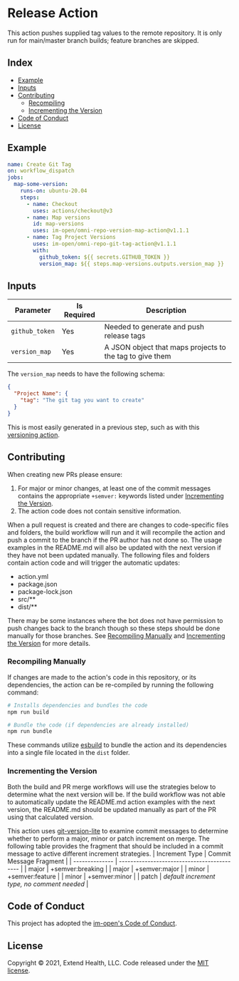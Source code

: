 # Release Action

This action pushes supplied tag values to the remote repository. It is only run for main/master branch builds; feature branches are skipped.
    
## Index 

- [Example](#example)
- [Inputs](#inputs)
- [Contributing](#contributing)
  - [Recompiling](#recompiling)
  - [Incrementing the Version](#incrementing-the-version)
- [Code of Conduct](#code-of-conduct)
- [License](#license)

## Example

```yml
name: Create Git Tag
on: workflow_dispatch
jobs:
  map-some-version:
    runs-on: ubuntu-20.04
    steps:
      - name: Checkout
        uses: actions/checkout@v3
      - name: Map versions
        id: map-versions
        uses: im-open/omni-repo-version-map-action@v1.1.1
      - name: Tag Project Versions
        uses: im-open/omni-repo-git-tag-action@v1.1.1
        with:
          github_token: ${{ secrets.GITHUB_TOKEN }}
          version_map: ${{ steps.map-versions.outputs.version_map }}
```

## Inputs

| Parameter      | Is Required | Description                                              |
| -------------- | ----------- | -------------------------------------------------------- |
| `github_token` | Yes         | Needed to generate and push release tags                 |
| `version_map`  | Yes         | A JSON object that maps projects to the tag to give them |

The `version_map` needs to have the following schema:

```json
{
  "Project Name": {
    "tag": "The git tag you want to create"
  }
}
```

This is most easily generated in a previous step, such as with this [versioning action](https://github.com/im-open/omni-repo-version-map-action).

## Contributing

When creating new PRs please ensure:

1. For major or minor changes, at least one of the commit messages contains the appropriate `+semver:` keywords listed under [Incrementing the Version](#incrementing-the-version).
1. The action code does not contain sensitive information.

When a pull request is created and there are changes to code-specific files and folders, the build workflow will run and it will recompile the action and push a commit to the branch if the PR author has not done so. The usage examples in the README.md will also be updated with the next version if they have not been updated manually. The following files and folders contain action code and will trigger the automatic updates:

- action.yml
- package.json
- package-lock.json
- src/\*\*
- dist/\*\*

There may be some instances where the bot does not have permission to push changes back to the branch though so these steps should be done manually for those branches. See [Recompiling Manually](#recompiling-manually) and [Incrementing the Version](#incrementing-the-version) for more details.

### Recompiling Manually

If changes are made to the action's code in this repository, or its dependencies, the action can be re-compiled by running the following command:

```sh
# Installs dependencies and bundles the code
npm run build

# Bundle the code (if dependencies are already installed)
npm run bundle
```

These commands utilize [esbuild](https://esbuild.github.io/getting-started/#bundling-for-node) to bundle the action and
its dependencies into a single file located in the `dist` folder.

### Incrementing the Version

Both the build and PR merge workflows will use the strategies below to determine what the next version will be.  If the build workflow was not able to automatically update the README.md action examples with the next version, the README.md should be updated manually as part of the PR using that calculated version.

This action uses [git-version-lite] to examine commit messages to determine whether to perform a major, minor or patch increment on merge.  The following table provides the fragment that should be included in a commit message to active different increment strategies.
| Increment Type | Commit Message Fragment                     |
| -------------- | ------------------------------------------- |
| major          | +semver:breaking                            |
| major          | +semver:major                               |
| minor          | +semver:feature                             |
| minor          | +semver:minor                               |
| patch          | *default increment type, no comment needed* |

## Code of Conduct

This project has adopted the [im-open's Code of Conduct](https://github.com/im-open/.github/blob/master/CODE_OF_CONDUCT.md).

## License

Copyright &copy; 2021, Extend Health, LLC. Code released under the [MIT license](LICENSE).

[git-version-lite]: https://github.com/im-open/git-version-lite
